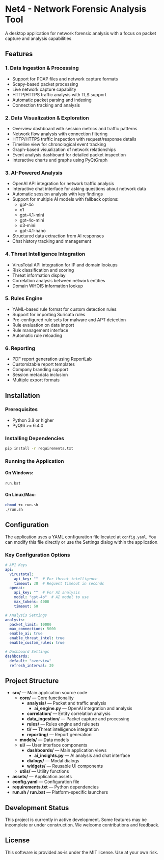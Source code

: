 # Net4 - Network Forensic Analysis Tool

A desktop application for network forensic analysis with a focus on packet capture and analysis capabilities.

## Features

### 1. Data Ingestion & Processing
- Support for PCAP files and network capture formats
- Scapy-based packet processing
- Live network capture capability
- HTTP/HTTPS traffic analysis with TLS support
- Automatic packet parsing and indexing
- Connection tracking and analysis

### 2. Data Visualization & Exploration
- Overview dashboard with session metrics and traffic patterns
- Network flow analysis with connection filtering
- HTTP/HTTPS traffic inspection with request/response details
- Timeline view for chronological event tracking
- Graph-based visualization of network relationships
- Event analysis dashboard for detailed packet inspection
- Interactive charts and graphs using PyQtGraph

### 3. AI-Powered Analysis
- OpenAI API integration for network traffic analysis
- Interactive chat interface for asking questions about network data
- Automatic session analysis with key findings
- Support for multiple AI models with fallback options:
  - gpt-4o 
  - o1 
  - gpt-4.1-mini
  - gpt-4o-mini
  - o3-mini
  - gpt-4.1-nano
- Structured data extraction from AI responses
- Chat history tracking and management

### 4. Threat Intelligence Integration
- VirusTotal API integration for IP and domain lookups
- Risk classification and scoring
- Threat information display
- Correlation analysis between network entities
- Domain WHOIS information lookup

### 5. Rules Engine
- YAML-based rule format for custom detection rules
- Support for importing Suricata rules
- Pre-configured rule sets for malware and APT detection
- Rule evaluation on data import
- Rule management interface
- Automatic rule reloading

### 6. Reporting
- PDF report generation using ReportLab
- Customizable report templates
- Company branding support
- Session metadata inclusion
- Multiple export formats

## Installation

### Prerequisites
- Python 3.8 or higher
- PyQt6 >= 6.4.0

### Installing Dependencies
```bash
pip install -r requirements.txt
```

### Running the Application

#### On Windows:
```cmd
run.bat
```

#### On Linux/Mac:
```bash
chmod +x run.sh
./run.sh
```

## Configuration

The application uses a YAML configuration file located at `config.yaml`. You can modify this file directly or use the Settings dialog within the application.

### Key Configuration Options

```yaml
# API Keys
api:
  virustotal:
    api_key: ""  # For threat intelligence
    timeout: 30  # Request timeout in seconds
  openai:
    api_key: ""  # For AI analysis
    model: "gpt-4o"  # AI model to use
    max_tokens: 4000
    timeout: 60

# Analysis Settings
analysis:
  packet_limit: 10000
  max_connections: 5000
  enable_ai: true
  enable_threat_intel: true
  enable_custom_rules: true

# Dashboard Settings
dashboards:
  default: "overview"
  refresh_interval: 30
```

## Project Structure

- **src/** — Main application source code
  - **core/** — Core functionality
    - **analysis/** — Packet and traffic analysis
      - **ai_engine.py** — OpenAI integration and analysis
    - **correlation/** — Entity correlation analysis
    - **data_ingestion/** — Packet capture and processing
    - **rules/** — Rules engine and rule sets
    - **ti/** — Threat intelligence integration
    - **reporting/** — Report generation
  - **models/** — Data models
  - **ui/** — User interface components
    - **dashboards/** — Main application views
      - **ai_insights.py** — AI analysis and chat interface
    - **dialogs/** — Modal dialogs
    - **widgets/** — Reusable UI components
  - **utils/** — Utility functions
- **assets/** — Application assets
- **config.yaml** — Configuration file
- **requirements.txt** — Python dependencies
- **run.sh / run.bat** — Platform-specific launchers

## Development Status

This project is currently in active development. Some features may be incomplete or under construction. We welcome contributions and feedback.

## License
This software is provided as-is under the MIT license. Use at your own risk.
